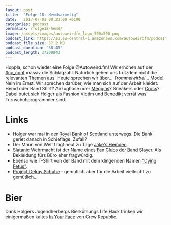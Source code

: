 ```yaml
---
layout: post
title:  "Folge 18: Hemdsärmelig"
date:   2017-07-01 00:23:00 +0100
categories: podcast
permalink: /folge18-hemd/
image: /assets/images/autoweirdfm_logo_500x500.png
podcast_link: https://s3.eu-central-1.amazonaws.com/autoweirdfm/podcasts/folge-18_Hemdsa%CC%88rmlig.mp3
podcast_file_size: 37,2 MB
podcast_duration: "38:45"
podcast_length: 37200843
---
```


Hoppla, schon wieder eine Folge @Autoweird.fm!
Wir erhöhen auf der [#cc_conf](https://twitter.com/hashtag/cc_conf) massiv die Schlagzahl.
Natürlich gehen uns trotzdem nicht die relevanten Themen aus.
Heute sprechen wir über... _Trommelwirbel_... Mode!
Nein im Ernst.
Wir sprechen darüber, wie man sich auf der Arbeit kleidet.
Hemd oder Band Shirt?
Anzughose oder [Meggins](http://www.stern.de/neon/magazin/zuhause/zuhause-schwenke-probiert--meggins-7189630.html)?
Sneakers oder [Crocs](http://www.crocs.de/)?
Dabei outet sich Holger als Fashion Victim und Benedikt verrät was Turnschuhprogrammier sind.

# Links

- Holger war mal in der [Royal Bank of Scotland](https://de.wikipedia.org/wiki/Royal_Bank_of_Scotland) unterwegs. Die Bank geriet danach in Schieflage. Zufall?
- Der Mann von Welt trägt heut zu Tage [Jake's Hemden](https://www.peek-cloppenburg.de/modemarken/wof-jakes/?cms_paths=%2Fherren-bekleidung%2F).
- Slatanic Wehrmacht ist der Name eines [Fan Clubs der Band Slayer](https://de.wikipedia.org/wiki/Slayer#Optik). Als Bekleidung fürs Büro eher fragwürdig.
- Ebenso wie T-Shirt von der Band mit dem klingenden Namen ["Dying Fetus"](https://de.wikipedia.org/wiki/Dying_Fetus).
- [Project Delray Schuhe](https://www.zalando.de/schuhe/project-delray/) - gemütlich aber für die Arbeit vielleicht zu gemütlich...

# Bier

Dank Holgers Jugendherbergs Bierkühlungs Life Hack trinken wir einigermaßen kaltes [In Your Face](https://untappd.com/b/crew-republic-in-your-face/1812626) von Crew Republic.
